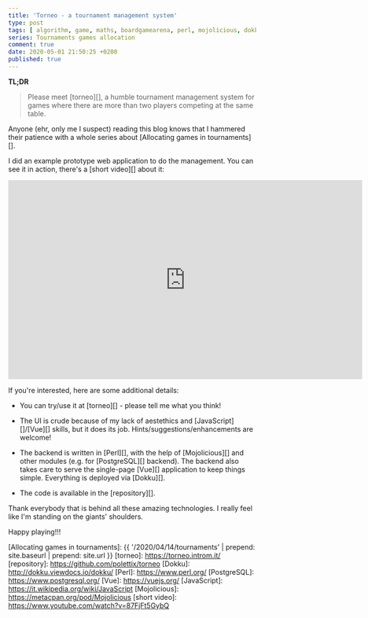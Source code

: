 ```yaml
---
title: 'Torneo - a tournament management system'
type: post
tags: [ algorithm, game, maths, boardgamearena, perl, mojolicious, dokku ]
series: Tournaments games allocation
comment: true
date: 2020-05-01 21:50:25 +0200
published: true
---
```


**TL;DR**

> Please meet [torneo][], a humble tournament management system for
> games where there are more than two players competing at the same
> table.

Anyone (ehr, only me I suspect) reading this blog knows that I hammered
their patience with a whole series about [Allocating games in
tournaments][].

I did an example prototype web application to do the management. You can
see it in action, there's a [short video][] about it:

<iframe width="720" height="405" src="https://www.youtube.com/embed/87FjFt5GybQ" frameborder="0" allow="accelerometer; autoplay; encrypted-media; gyroscope; picture-in-picture" allowfullscreen></iframe>

If you're interested, here are some additional details:

- You can try/use it at [torneo][] - please tell me what you think!

- The UI is crude because of my lack of aestethics and
  [JavaScript][]/[Vue][] skills, but it does its job.
  Hints/suggestions/enhancements are welcome!

- The backend is written in [Perl][], with the help of [Mojolicious][]
  and other modules (e.g. for [PostgreSQL][] backend). The backend also
  takes care to serve the single-page [Vue][] application to keep things
  simple. Everything is deployed via [Dokku][].

- The code is available in the [repository][].

Thank everybody that is behind all these amazing technologies. I really
feel like I'm standing on the giants' shoulders.

Happy playing!!!

[Allocating games in tournaments]: {{ '/2020/04/14/tournaments' | prepend: site.baseurl | prepend: site.url }}
[torneo]: https://torneo.introm.it/
[repository]: https://github.com/polettix/torneo
[Dokku]: http://dokku.viewdocs.io/dokku/
[Perl]: https://www.perl.org/
[PostgreSQL]: https://www.postgresql.org/
[Vue]: https://vuejs.org/
[JavaScript]: https://it.wikipedia.org/wiki/JavaScript
[Mojolicious]: https://metacpan.org/pod/Mojolicious
[short video]: https://www.youtube.com/watch?v=87FjFt5GybQ
